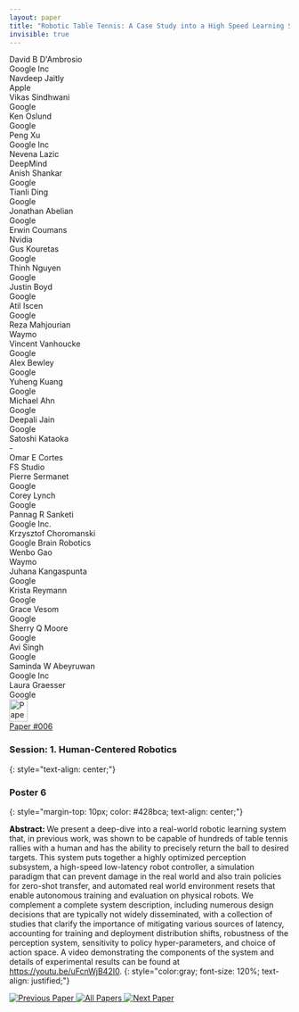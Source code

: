 ```yaml
---
layout: paper
title: "Robotic Table Tennis: A Case Study into a High Speed Learning System"
invisible: true
---
```

<div class="paper-authors">
<div class="paper-author-box">
    <div class="paper-author-name">David B D'Ambrosio</div>
    <div class="paper-author-uni">Google Inc</div>
</div>
<div class="paper-author-box">
    <div class="paper-author-name">Navdeep  Jaitly</div>
    <div class="paper-author-uni">Apple</div>
</div>
<div class="paper-author-box">
    <div class="paper-author-name">Vikas Sindhwani</div>
    <div class="paper-author-uni">Google</div>
</div>
<div class="paper-author-box">
    <div class="paper-author-name">Ken Oslund</div>
    <div class="paper-author-uni">Google</div>
</div>
<div class="paper-author-box">
    <div class="paper-author-name">Peng Xu</div>
    <div class="paper-author-uni">Google Inc</div>
</div>
<div class="paper-author-box">
    <div class="paper-author-name">Nevena Lazic</div>
    <div class="paper-author-uni">DeepMind</div>
</div>
<div class="paper-author-box">
    <div class="paper-author-name">Anish Shankar</div>
    <div class="paper-author-uni">Google</div>
</div>
<div class="paper-author-box">
    <div class="paper-author-name">Tianli Ding</div>
    <div class="paper-author-uni">Google</div>
</div>
<div class="paper-author-box">
    <div class="paper-author-name">Jonathan Abelian</div>
    <div class="paper-author-uni">Google</div>
</div>
<div class="paper-author-box">
    <div class="paper-author-name">Erwin Coumans</div>
    <div class="paper-author-uni">Nvidia</div>
</div>
<div class="paper-author-box">
    <div class="paper-author-name">Gus Kouretas</div>
    <div class="paper-author-uni">Google</div>
</div>
<div class="paper-author-box">
    <div class="paper-author-name">Thinh Nguyen</div>
    <div class="paper-author-uni">Google</div>
</div>
<div class="paper-author-box">
    <div class="paper-author-name">Justin Boyd</div>
    <div class="paper-author-uni">Google</div>
</div>
<div class="paper-author-box">
    <div class="paper-author-name">Atil Iscen</div>
    <div class="paper-author-uni">Google</div>
</div>
<div class="paper-author-box">
    <div class="paper-author-name">Reza Mahjourian</div>
    <div class="paper-author-uni">Waymo</div>
</div>
<div class="paper-author-box">
    <div class="paper-author-name">Vincent Vanhoucke</div>
    <div class="paper-author-uni">Google</div>
</div>
<div class="paper-author-box">
    <div class="paper-author-name">Alex Bewley</div>
    <div class="paper-author-uni">Google</div>
</div>
<div class="paper-author-box">
    <div class="paper-author-name">Yuheng Kuang</div>
    <div class="paper-author-uni">Google</div>
</div>
<div class="paper-author-box">
    <div class="paper-author-name">Michael Ahn</div>
    <div class="paper-author-uni">Google</div>
</div>
<div class="paper-author-box">
    <div class="paper-author-name">Deepali Jain</div>
    <div class="paper-author-uni">Google</div>
</div>
<div class="paper-author-box">
    <div class="paper-author-name">Satoshi Kataoka</div>
    <div class="paper-author-uni">-</div>
</div>
<div class="paper-author-box">
    <div class="paper-author-name">Omar E Cortes</div>
    <div class="paper-author-uni">FS Studio</div>
</div>
<div class="paper-author-box">
    <div class="paper-author-name">Pierre Sermanet</div>
    <div class="paper-author-uni">Google</div>
</div>
<div class="paper-author-box">
    <div class="paper-author-name">Corey Lynch</div>
    <div class="paper-author-uni">Google</div>
</div>
<div class="paper-author-box">
    <div class="paper-author-name">Pannag R Sanketi</div>
    <div class="paper-author-uni">Google Inc.</div>
</div>
<div class="paper-author-box">
    <div class="paper-author-name">Krzysztof Choromanski</div>
    <div class="paper-author-uni">Google Brain Robotics</div>
</div>
<div class="paper-author-box">
    <div class="paper-author-name">Wenbo Gao</div>
    <div class="paper-author-uni">Waymo</div>
</div>
<div class="paper-author-box">
    <div class="paper-author-name">Juhana Kangaspunta</div>
    <div class="paper-author-uni">Google</div>
</div>
<div class="paper-author-box">
    <div class="paper-author-name">Krista Reymann</div>
    <div class="paper-author-uni">Google</div>
</div>
<div class="paper-author-box">
    <div class="paper-author-name">Grace Vesom</div>
    <div class="paper-author-uni">Google</div>
</div>
<div class="paper-author-box">
    <div class="paper-author-name">Sherry Q Moore</div>
    <div class="paper-author-uni">Google</div>
</div>
<div class="paper-author-box">
    <div class="paper-author-name">Avi Singh</div>
    <div class="paper-author-uni">Google</div>
</div>
<div class="paper-author-box">
    <div class="paper-author-name">Saminda W Abeyruwan</div>
    <div class="paper-author-uni">Google Inc</div>
</div>
<div class="paper-author-box">
    <div class="paper-author-name">Laura Graesser</div>
    <div class="paper-author-uni">Google</div>
</div>

</div><div class="paper-pdf">
<div> <a href="http://www.roboticsproceedings.org/rss19/p006.pdf"><img src="{{ site.baseurl }}/images/paper_link.png" alt="Paper Website" width = "33"  height = "40"/></a> </div>
<div> <a href="http://www.roboticsproceedings.org/rss19/p006.pdf">Paper&nbsp;#006</a> </div>
</div>

### Session: 1. Human-Centered Robotics
{: style="text-align: center;"}

### Poster 6
{: style="margin-top: 10px; color: #428bca; text-align: center;"}

<b style="color: black;">Abstract: </b>We present a deep-dive into a real-world robotic learning system that, in previous work, was shown to be capable of hundreds of table tennis rallies with a human and has the ability to precisely return the ball to desired targets. This system puts together a highly optimized perception subsystem, a high-speed low-latency robot controller, a simulation paradigm that can prevent damage in the real world and also train policies for zero-shot transfer, and automated real world environment resets that enable autonomous training and evaluation on physical robots. We complement a complete system description, including numerous design decisions that are typically not widely disseminated, with a collection of studies that clarify the importance of mitigating various sources of latency, accounting for training and deployment distribution shifts, robustness of the perception system, sensitivity to policy hyper-parameters, and choice of action space. A video demonstrating the components of the system and details of experimental results can be found at https://youtu.be/uFcnWjB42I0.
{: style="color:gray; font-size: 120%; text-align: justified;"}


<div class="paper-menu">
<a href="{{ site.baseurl }}/program/papers/005/"> <img src="{{ site.baseurl }}/images/previous_paper_icon.png" alt="Previous Paper" title="Previous Paper"/> </a>
<a href="{{ site.baseurl }}/program/papers"><img src="{{ site.baseurl }}/images/overview_icon.png" alt="All Papers" title="All Papers"/> </a>
<a href="{{ site.baseurl }}/program/papers/007/"> <img src="{{ site.baseurl }}/images/next_paper_icon.png" alt="Next Paper" title="Next Paper"/> </a>

</div>
